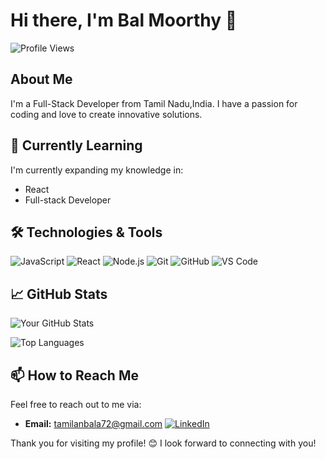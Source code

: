 # Hi there, I'm Bal Moorthy 👋

![Profile Views](https://komarev.com/ghpvc/?balmoorthy=balmoorthy&color=blueviolet)

## About Me

I'm a Full-Stack Developer from Tamil Nadu,India. I have a passion for coding and love to create innovative solutions.

## 🌱 Currently Learning
I'm currently expanding my knowledge in:
- React
- Full-stack Developer


## 🛠️ Technologies & Tools

![JavaScript](https://img.shields.io/badge/JavaScript-F7DF1E?style=for-the-badge&logo=javascript&logoColor=black)
![React](https://img.shields.io/badge/React-20232A?style=for-the-badge&logo=react&logoColor=61DAFB)
![Node.js](https://img.shields.io/badge/Node.js-339933?style=for-the-badge&logo=nodedotjs&logoColor=white)
![Git](https://img.shields.io/badge/Git-F05032?style=for-the-badge&logo=git&logoColor=white)
![GitHub](https://img.shields.io/badge/GitHub-181717?style=for-the-badge&logo=github&logoColor=white)
![VS Code](https://img.shields.io/badge/VS%20Code-007ACC?style=for-the-badge&logo=visual-studio-code&logoColor=white)



## 📈 GitHub Stats

![Your GitHub Stats](https://github-readme-stats.vercel.app/api?balmoorthy=balmoorthy&show_icons=true&theme=radical)

![Top Languages](https://github-readme-stats.vercel.app/api/top-langs/?balmoorthy=balmoorthye&layout=compact&theme=radical)


## 📫 How to Reach Me
Feel free to reach out to me via:
- **Email:** [tamilanbala72@gmail.com](mailto:tamilanbala72@gmail.com)
[![LinkedIn](https://img.shields.io/badge/LinkedIn-0077B5?style=for-the-badge&logo=linkedin&logoColor=white)](https://www.linkedin.com/in/bal-moorthy-a14907171/)

 
Thank you for visiting my profile! 😊 I look forward to connecting with you!
